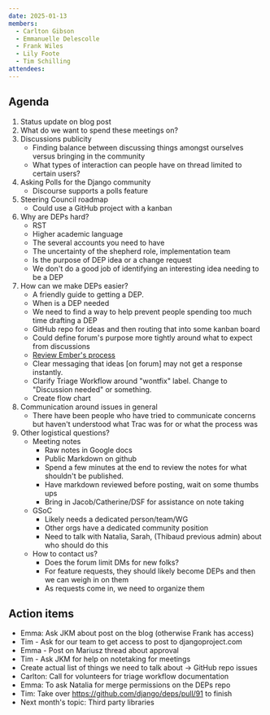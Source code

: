 ```yaml
---
date: 2025-01-13
members:
  - Carlton Gibson
  - Emmanuelle Delescolle
  - Frank Wiles
  - Lily Foote
  - Tim Schilling
attendees:
---
```


## Agenda

1. Status update on blog post
2. What do we want to spend these meetings on?
3. Discussions publicity
   - Finding balance between discussing things amongst ourselves versus bringing in the community
   - What types of interaction can people have on thread limited to certain users?
4. Asking Polls for the Django community
    - Discourse supports a polls feature
5. Steering Council roadmap
    - Could use a GitHub project with a kanban
6. Why are DEPs hard?
    - RST
    - Higher academic language
    - The several accounts you need to have
    - The uncertainty of the shepherd role, implementation team
    - Is the purpose of DEP idea or a change request
    - We don't do a good job of identifying an interesting idea needing to be a DEP
7. How can we make DEPs easier?
    - A friendly guide to getting a DEP.
    - When is a DEP needed
    - We need to find a way to help prevent people spending too much time drafting a DEP
    - GitHub repo for ideas and then routing that into some kanban board
    - Could define forum's purpose more tightly around what to expect from discussions
    - [Review Ember's process](https://github.com/emberjs/rfcs)
    - Clear messaging that ideas [on forum] may not get a response instantly. 
    - Clarify Triage Workflow around "wontfix" label. Change to "Discussion needed" or something. 
    - Create flow chart
8. Communication around issues in general
    - There have been people who have tried to communicate concerns but haven't understood what Trac was for or what the process was 
9. Other logistical questions?
    - Meeting notes
        - Raw notes in Google docs
        - Public Markdown on github
        - Spend a few minutes at the end to review the notes for what shouldn't be published.
        - Have markdown reviewed before posting, wait on some thumbs ups
        - Bring in Jacob/Catherine/DSF for assistance on note taking
    - GSoC
        - Likely needs a dedicated person/team/WG
        - Other orgs have a dedicated community position
        - Need to talk with Natalia, Sarah, (Thibaud previous admin) about who should do this
    - How to contact us?
        - Does the forum limit DMs for new folks?
        - For feature requests, they should likely become DEPs and then we can weigh in on them
        - As requests come in, we need to organize them


## Action items

- Emma: Ask JKM about post on the blog (otherwise Frank has access)
- Tim - Ask for our team to get access to post to djangoproject.com
- Emma - Post on Mariusz thread about approval
- Tim - Ask JKM for help on notetaking for meetings
- Create actual list of things we need to talk about -> GitHub repo issues
- Carlton: Call for volunteers for triage workflow documentation
- Emma: To ask Natalia for merge permissions on the DEPs repo
- Tim: Take over https://github.com/django/deps/pull/91 to finish
- Next month's topic: Third party libraries

